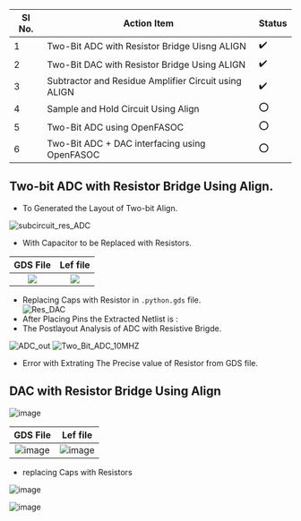 |SI No.|Action Item|Status|
|------|-----------|------|
|1     |Two-Bit ADC with Resistor Bridge Uisng ALIGN|:heavy_check_mark:|
|2     |Two-Bit DAC with Resistor Bridge Using ALIGN|:heavy_check_mark:|
|3     |Subtractor and Residue Amplifier Circuit using ALIGN|:heavy_check_mark:|
|4     |Sample and Hold Circuit Using Align|:o:|
|5     |Two-Bit ADC using OpenFASOC|:o:|
|6     |Two-Bit ADC + DAC interfacing using OpenFASOC |:o:|
## Two-bit ADC with Resistor Bridge Using Align.
- To Generated the Layout of Two-bit Align.<br/>

![subcircuit_res_ADC](https://user-images.githubusercontent.com/53760504/232196645-ec8aac03-fcd2-4934-8774-0f69ade9bc08.png)

- With Capacitor to be Replaced with Resistors.<br/>


|     GDS File                |      Lef file              |
:----------------------------:|:---------------------------:
![](https://user-images.githubusercontent.com/53760504/232196349-02da5f11-5643-4d46-b19f-d0eef5cbf0ca.png)|![](https://user-images.githubusercontent.com/53760504/232196339-210599a1-395b-48d7-aebe-ed94e97cb183.png)

- Replacing Caps with Resistor in `.python.gds` file.<br/>
![Res_DAC](https://user-images.githubusercontent.com/53760504/232196434-074579e5-07fd-4d79-b48b-149eb0c5fe54.png)
- After Placing Pins the Extracted Netlist is :<br/>
- The Postlayout Analysis of ADC with Resistive Brigde.

![ADC_out](https://user-images.githubusercontent.com/53760504/232196731-f6792f2a-0a36-4ce6-9a8e-afd1495b32e8.png)
![Two_Bit_ADC_10MHZ](https://user-images.githubusercontent.com/53760504/232196734-9d4113c2-bba9-49f5-9f2b-442952c39b28.png)
- Error with Extrating The Precise value of Resistor from GDS file.<br/>
## DAC with Resistor Bridge Using Align

![image](https://user-images.githubusercontent.com/53760504/232207956-f4f4dd5e-4db3-47e1-837c-63dcdfa25a1a.png)

|     GDS File                |      Lef file              |
:----------------------------:|:---------------------------:
![image](https://user-images.githubusercontent.com/53760504/232223420-e967528d-e58e-4121-9668-2f75c5550da4.png)|![image](https://user-images.githubusercontent.com/53760504/232223470-e8f9f76a-1db1-44a6-9430-7732db0d85eb.png)

- replacing Caps with Resistors<br/>

![image](https://user-images.githubusercontent.com/53760504/232226460-9b147dd2-f62e-4a85-91d1-0391fbd1d2ba.png)

![image](https://user-images.githubusercontent.com/53760504/232226416-57c9f2ff-8597-4f84-8c8a-dbbb6a70c87e.png)


